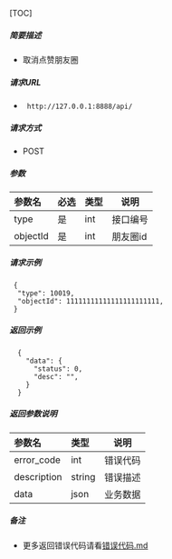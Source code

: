 

[TOC]
    
##### 简要描述

- 取消点赞朋友圈

##### 请求URL
- ` http://127.0.0.1:8888/api/`
  
##### 请求方式
- POST 

##### 参数

| 参数名      | 必选 | 类型  | 说明    |   
|:---------|:---|:----|-------|   
| type     | 是  | int | 接口编号  |   
| objectId | 是  | int | 朋友圈id |   

##### 请求示例

```
 {
  "type": 10019,
  "objectId": 11111111111111111111111,
 } 
```

##### 返回示例 

``` 
  {
    "data": {
      "status": 0,
      "desc": "",
    }
  }
```

##### 返回参数说明 

| 参数名         | 类型     | 说明   |   
|:------------|:-------|------|   
| error_code  | int    | 错误代码 |   
| description | string | 错误描述 |   
| data        | json   | 业务数据 |   

##### 备注 

- 更多返回错误代码请看[错误代码.md](../错误代码.md)







